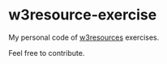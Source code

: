 # w3resource-exercise
My personal code of [w3resources](https://www.w3resource.com/) exercises.

Feel free to contribute.
